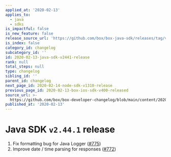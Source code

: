 ```yaml
---
applied_at: '2020-02-13'
applies_to:
  - java
  - sdks
is_impactful: false
is_new_feature: false
release_source_url: 'https://github.com/box/box-java-sdk/releases/tag/v2.44.1'
is_index: false
category_id: changelog
subcategory_id: ''
id: 2020-02-13-java-sdk-v2441-release
rank: null
total_steps: null
type: changelog
sibling_id: ''
parent_id: changelog
next_page_id: 2020-02-14-node-sdk-v1310-release
previous_page_id: 2020-02-13-box-ios-sdk-v400-released
source_url: >-
  https://github.com/box/box-developer-changelog/blob/main/content/2020/02-13-java-sdk-v2441-release.md
published_at: '2020-02-13'
---
```

# Java SDK `v2.44.1` release

1. Fix formatting bug for Java Logger ([#775](https://github.com/box/box-java-sdk/pull/775))
2. Improve date / time parsing for responses ([#772](https://github.com/box/box-java-sdk/pull/772))